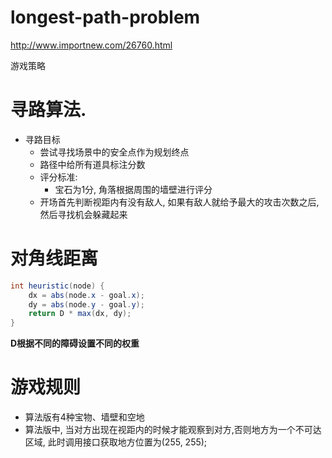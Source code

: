 # longest-path-problem
http://www.importnew.com/26760.html

游戏策略

# 寻路算法.

* 寻路目标
	+ 尝试寻找场景中的安全点作为规划终点
	+ 路径中给所有道具标注分数
	+ 评分标准:
		- 宝石为1分, 角落根据周围的墙壁进行评分
	+ 开场首先判断视距内有没有敌人, 如果有敌人就给予最大的攻击次数之后, 然后寻找机会躲藏起来

# 对角线距离

```java
int heuristic(node) {
    dx = abs(node.x - goal.x);
    dy = abs(node.y - goal.y);
    return D * max(dx, dy);
}
```

**D根据不同的障碍设置不同的权重**

# 游戏规则

* 算法版有4种宝物、墙壁和空地
* 算法版中, 当对方出现在视距内的时候才能观察到对方,否则地方为一个不可达区域, 此时调用接口获取地方位置为(255, 255);
